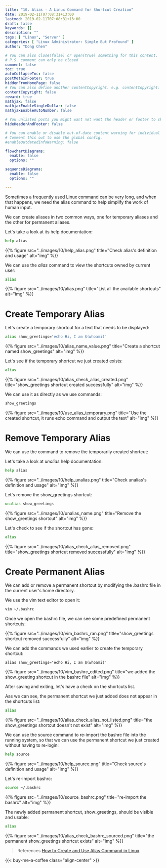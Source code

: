 ```yaml
---
title: "10. Alias - A Linux Command for Shortcut Creation"
date: 2019-02-11T07:08:31+13:00
lastmod: 2019-02-11T07:08:31+13:00
draft: false
keywords: []
description: ""
tags: [ "Linux", "Server" ]
categories: [ "Linux Administrator: Simple But Profound" ]
author: "Dong Chen"

# You can also close(false) or open(true) something for this content.
# P.S. comment can only be closed
comment: false
toc: true
autoCollapseToc: false
postMetaInFooter: true
hiddenFromHomePage: false
# You can also define another contentCopyright. e.g. contentCopyright: "This is another copyright."
contentCopyright: false
reward: true
mathjax: false
mathjaxEnableSingleDollar: false
mathjaxEnableAutoNumber: false

# You unlisted posts you might want not want the header or footer to show
hideHeaderAndFooter: false

# You can enable or disable out-of-date content warning for individual post.
# Comment this out to use the global config.
#enableOutdatedInfoWarning: false

flowchartDiagrams:
  enable: false
  options: ""

sequenceDiagrams: 
  enable: false
  options: ""

---
```


<!--more-->

Sometimes a frequently used Linux command can be very long, and when that happens, we need the alias command to help simplify the work of human input.

We can create aliases in two common ways, one for temporary aliases and the other for permanent aliases.

Let's take a look at its help documentation:

```bash
help alias
```

{{% figure src="../images/10/help_alias.png" title="Check alias's definition and usage" alt="img" %}}

We can use the *alias* command to view the shortcuts owned by current user:

```bash
alias
```

{{% figure src="../images/10/alias.png" title="List all the available shortcuts" alt="img" %}}

# Create Temporary Alias

Let's create a temporary shortcut for a text that needs to be displayed:

```bash
alias show_greetings='echo Hi, I am $(whoami)'
```

{{% figure src="../images/10/alias_name_value.png" title="Create a shortcut named show_greetings" alt="img" %}}

Let's see if the temporary shortcut we just created exists:

```bash
alias
```

{{% figure src="../images/10/alias_check_alias_created.png" title="show_greetings shortcut created successfully" alt="img" %}}

We can use it as directly as we use commands:

```bash
show_greetings
```

{{% figure src="../images/10/use_alias_temporary.png" title="Use the created shortcut, it runs echo command and output the text" alt="img" %}}

# Remove Temporary Alias

We can use the  command to remove the temporarily created shortcut:

Let's take a look at *unalias* help documentation:

```bash
help alias
```

{{% figure src="../images/10/help_unalias.png" title="Check unalias's definition and usage" alt="img" %}}

Let's remove the show_greetings shortcut:

```bash
unalias show_greetings
```

{{% figure src="../images/10/unalias_name.png" title="Remove the show_greetings shortcut" alt="img" %}}

Let's check to see if the shortcut has gone:

```bash
alias
```

{{% figure src="../images/10/alias_check_alias_removed.png" title="show_greetings shortcut removed successfully" alt="img" %}}

# Create Permanent Alias

We can add or remove a permanent shortcut by modifying the .bashrc file in the current user's home directory.

We use the vim text editor to open it:

```bash
vim ~/.bashrc
```

Once we open the bashrc file, we can see some predefined permanent shortcuts:

{{% figure src="../images/10/vim_bashrc_ran.png" title="show_greetings shortcut removed successfully" alt="img" %}}

We can add the commands we used earlier to create the temporary shortcut:

```vim
alias show_greetings='echo Hi, I am $(whoami)'
```

{{% figure src="../images/10/vim_bashrc_edited.png" title="we added the show_greeting shortcut in the bashrc file" alt="img" %}}

After saving and exiting, let's have a check on the shortcuts list.

Aas we can see, the permanent shortcut we just added does not appear in the shortcuts list:

```bash
alias
```

{{% figure src="../images/10/alias_check_alias_not_listed.png" title="the show_greetings shortcut doesn't not exist" alt="img" %}}

We can use the source command to re-import the bashrc file into the running system, so that we can use the permanent shortcut we just created without having to re-login:

```bash
help source
```

{{% figure src="../images/10/help_source.png" title="Check source's definition and usage" alt="img" %}}

Let's re-import bashrc:

```bash
source ~/.bashrc
```

{{% figure src="../images/10/source_bashrc.png" title="re-import the bashrc" alt="img" %}}

The newly added permanent shortcut, show_greetings, should be visible and usable:

```bash
alias
```

{{% figure src="../images/10/alias_check_bashrc_sourced.png" title="the permanent show_greetings shortcut exists" alt="img" %}}

> References
> [How to Create and Use Alias Command in Linux](https://www.tecmint.com/create-alias-in-linux/)

<!-- Buy Me a Coffee Button -->
{{< buy-me-a-coffee class="align-center" >}}
